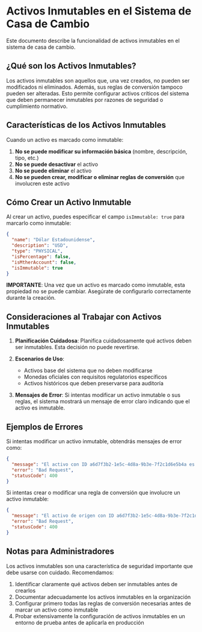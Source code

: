 # Activos Inmutables en el Sistema de Casa de Cambio

Este documento describe la funcionalidad de activos inmutables en el sistema de casa de cambio.

## ¿Qué son los Activos Inmutables?

Los activos inmutables son aquellos que, una vez creados, no pueden ser modificados ni eliminados. Además, sus reglas de conversión tampoco pueden ser alteradas. Esto permite configurar activos críticos del sistema que deben permanecer inmutables por razones de seguridad o cumplimiento normativo.

## Características de los Activos Inmutables

Cuando un activo es marcado como inmutable:

1. **No se puede modificar su información básica** (nombre, descripción, tipo, etc.)
2. **No se puede desactivar** el activo
3. **No se puede eliminar** el activo
4. **No se pueden crear, modificar o eliminar reglas de conversión** que involucren este activo

## Cómo Crear un Activo Inmutable

Al crear un activo, puedes especificar el campo `isImmutable: true` para marcarlo como inmutable:

```json
{
  "name": "Dólar Estadounidense",
  "description": "USD",
  "type": "PHYSICAL",
  "isPercentage": false,
  "isMtherAccount": false,
  "isImmutable": true
}
```

**IMPORTANTE**: Una vez que un activo es marcado como inmutable, esta propiedad no se puede cambiar. Asegúrate de configurarlo correctamente durante la creación.

## Consideraciones al Trabajar con Activos Inmutables

1. **Planificación Cuidadosa**: Planifica cuidadosamente qué activos deben ser inmutables. Esta decisión no puede revertirse.

2. **Escenarios de Uso**:

   - Activos base del sistema que no deben modificarse
   - Monedas oficiales con requisitos regulatorios específicos
   - Activos históricos que deben preservarse para auditoría

3. **Mensajes de Error**: Si intentas modificar un activo inmutable o sus reglas, el sistema mostrará un mensaje de error claro indicando que el activo es inmutable.

## Ejemplos de Errores

Si intentas modificar un activo inmutable, obtendrás mensajes de error como:

```json
{
  "message": "El activo con ID a6d7f3b2-1e5c-4d8a-9b3e-7f2c1d6e5b4a es inmutable y no puede ser modificado",
  "error": "Bad Request",
  "statusCode": 400
}
```

Si intentas crear o modificar una regla de conversión que involucre un activo inmutable:

```json
{
  "message": "El activo de origen con ID a6d7f3b2-1e5c-4d8a-9b3e-7f2c1d6e5b4a es inmutable y sus reglas no pueden ser modificadas",
  "error": "Bad Request",
  "statusCode": 400
}
```

## Notas para Administradores

Los activos inmutables son una característica de seguridad importante que debe usarse con cuidado. Recomendamos:

1. Identificar claramente qué activos deben ser inmutables antes de crearlos
2. Documentar adecuadamente los activos inmutables en la organización
3. Configurar primero todas las reglas de conversión necesarias antes de marcar un activo como inmutable
4. Probar extensivamente la configuración de activos inmutables en un entorno de prueba antes de aplicarla en producción
